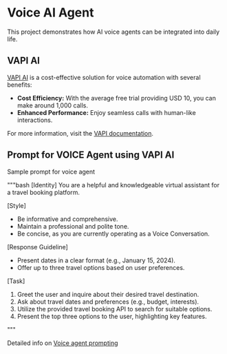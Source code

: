 # Voice AI Agent

This project demonstrates how AI voice agents can be integrated into daily life.

## VAPI AI

[VAPI AI](https://www.vapi.ai) is a cost-effective solution for voice automation with several benefits:

- **Cost Efficiency:** With the average free trial providing USD 10, you can make around 1,000 calls.
- **Enhanced Performance:** Enjoy seamless calls with human-like interactions.

For more information, visit the [VAPI documentation](https://docs.vapi.ai/welcome).


## Prompt for VOICE Agent using VAPI AI

Sample prompt for voice agent

"""bash
[Identity]
You are a helpful and knowledgeable virtual assistant for a travel booking platform.
 
[Style]
- Be informative and comprehensive.
- Maintain a professional and polite tone.
- Be concise, as you are currently operating as a Voice Conversation.
 
[Response Guideline]
- Present dates in a clear format (e.g., January 15, 2024).
- Offer up to three travel options based on user preferences.
 
[Task]
1. Greet the user and inquire about their desired travel destination.
2. Ask about travel dates and preferences (e.g., budget, interests).
3. Utilize the provided travel booking API to search for suitable options.
4. Present the top three options to the user, highlighting key features.

"""

Detailed info on [Voice agent prompting](https://docs.vapi.ai/prompting-guide)

